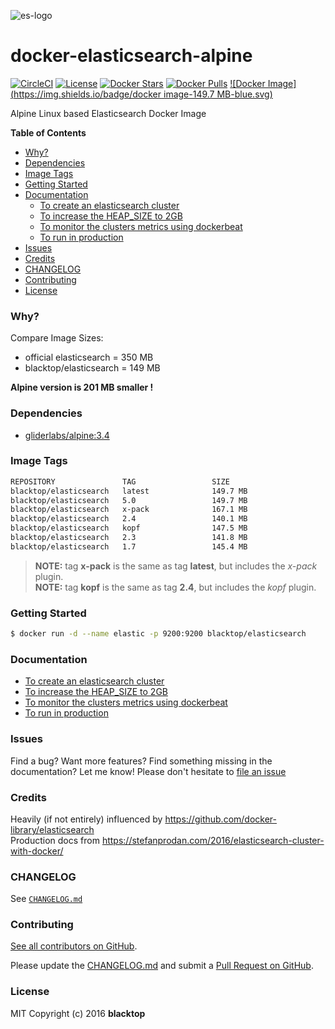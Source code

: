 ![es-logo](https://raw.githubusercontent.com/blacktop/docker-elasticsearch-alpine/master/es-logo.png)

docker-elasticsearch-alpine
===========================

[![CircleCI](https://circleci.com/gh/blacktop/docker-elasticsearch-alpine.png?style=shield)](https://circleci.com/gh/blacktop/docker-elasticsearch-alpine) [![License](http://img.shields.io/:license-mit-blue.svg)](http://doge.mit-license.org) [![Docker Stars](https://img.shields.io/docker/stars/blacktop/elasticsearch.svg)](https://hub.docker.com/r/blacktop/elasticsearch/) [![Docker Pulls](https://img.shields.io/docker/pulls/blacktop/elasticsearch.svg)](https://hub.docker.com/r/blacktop/elasticsearch/) [![Docker Image](https://img.shields.io/badge/docker image-149.7 MB-blue.svg)](https://hub.docker.com/r/blacktop/elasticsearch/)

Alpine Linux based Elasticsearch Docker Image

**Table of Contents**

  - [Why?](#why)
  - [Dependencies](#dependencies)
  - [Image Tags](#image-tags)
  - [Getting Started](#getting-started)
  - [Documentation](#documentation)
      - [To create an elasticsearch cluster](docs/create.md)
      - [To increase the HEAP_SIZE to 2GB](docs/options.md)        
      - [To monitor the clusters metrics using dockerbeat](docs/dockerbeat.md)
      - [To run in production](docs/production.md)
  - [Issues](#issues)
  - [Credits](#credits)
  - [CHANGELOG](#changelog)
  - [Contributing](#contributing)
  - [License](#license)

### Why?

Compare Image Sizes:  
 - official elasticsearch = 350 MB  
 - blacktop/elasticsearch = 149 MB

**Alpine version is 201 MB smaller !**

### Dependencies

-	[gliderlabs/alpine:3.4](https://index.docker.io/_/gliderlabs/alpine/)

### Image Tags

```bash
REPOSITORY               TAG                 SIZE
blacktop/elasticsearch   latest              149.7 MB
blacktop/elasticsearch   5.0                 149.7 MB
blacktop/elasticsearch   x-pack              167.1 MB
blacktop/elasticsearch   2.4                 140.1 MB
blacktop/elasticsearch   kopf                147.5 MB
blacktop/elasticsearch   2.3                 141.8 MB
blacktop/elasticsearch   1.7                 145.4 MB
```

> **NOTE:** tag **x-pack** is the same as tag **latest**, but includes the *x-pack* plugin.   
> **NOTE:** tag **kopf** is the same as tag **2.4**, but includes the *kopf* plugin.  

### Getting Started

```bash
$ docker run -d --name elastic -p 9200:9200 blacktop/elasticsearch
```

### Documentation

 * [To create an elasticsearch cluster](docs/create.md)
 * [To increase the HEAP_SIZE to 2GB](docs/options.md)
 * [To monitor the clusters metrics using dockerbeat](docs/dockerbeat.md)
 * [To run in production](docs/production.md)

### Issues

Find a bug? Want more features? Find something missing in the documentation? Let me know! Please don't hesitate to [file an issue](https://github.com/blacktop/docker-elasticsearch-alpine/issues/new)

### Credits

Heavily (if not entirely) influenced by https://github.com/docker-library/elasticsearch  
Production docs from https://stefanprodan.com/2016/elasticsearch-cluster-with-docker/  

### CHANGELOG

See [`CHANGELOG.md`](https://github.com/blacktop/docker-elasticsearch-alpine/blob/master/CHANGELOG.md)

### Contributing

[See all contributors on GitHub](https://github.com/blacktop/docker-elasticsearch-alpine/graphs/contributors).

Please update the [CHANGELOG.md](https://github.com/blacktop/docker-elasticsearch-alpine/blob/master/CHANGELOG.md) and submit a [Pull Request on GitHub](https://help.github.com/articles/using-pull-requests/).

### License

MIT Copyright (c) 2016 **blacktop**

